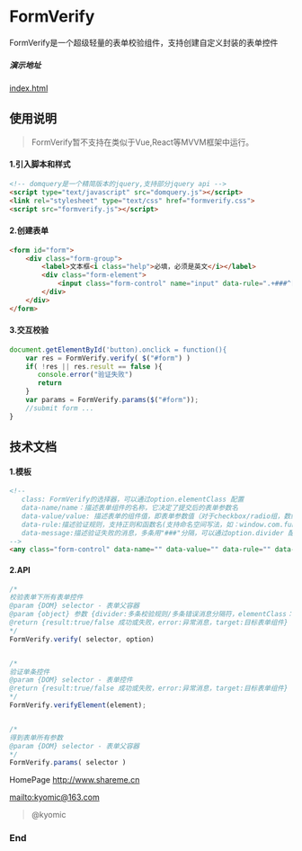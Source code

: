 # FormVerify

FormVerify是一个超级轻量的表单校验组件，支持创建自定义封装的表单控件

##### 演示地址
[index.html](https://kyomic.github.io/formverify/src/index.html "Editor.md")


## 使用说明
> FormVerify暂不支持在类似于Vue,React等MVVM框架中运行。

#### 1.引入脚本和样式

```html
<!-- domquery是一个精简版本的jquery,支持部分jquery api -->
<script type="text/javascript" src="domquery.js"></script>
<link rel="stylesheet" type="text/css" href="formverify.css">
<script src="formverify.js"></script>
```

#### 2.创建表单
```html
<form id="form">
    <div class="form-group">
        <label>文本框<i class="help">必填，必须是英文</i></label>
        <div class="form-element">
            <input class="form-control" name="input" data-rule=".+###^[a-zA-Z]+$" data-error="必填###只能填英文" />
        </div>
    </div>
</form>
```
#### 3.交互校验
```javascript
document.getElementById('button).onclick = function(){
    var res = FormVerify.verify( $("#form") )
    if( !res || res.result == false ){
       console.error("验证失败")
       return
    }
    var params = FormVerify.params($("#form"));
    //submit form ...
}
```
## 技术文档

#### 1.模板
```html
<!--
   class: FormVerify的选择器，可以通过option.elementClass 配置
   data-name/name：描述表单组件的名称，它决定了提交后的表单参数名
   data-value/value: 描述表单的组件值，即表单参数值（对于checkbox/radio组，数组类型用","分隔）
   data-rule:描述验证规则，支持正则和函数名(支持命名空间写法，如：window.com.func)，多条用"###"分隔，可以通过option.divider 配置
   data-message:描述验证失败的消息，多条用"###"分隔，可以通过option.divider 配置
-->
<any class="form-control" data-name="" data-value="" data-rule="" data-message="" ></any>
```

#### 2.API

```javascript
/*
校验表单下所有表单控件
@param {DOM} selector - 表单父容器
@param {object} 参数 {divider:多条校验规则/多条错误消息分隔符，elementClass：表单组件选择器 }
@return {result:true/false 成功或失败，error:异常消息，target:目标表单组件}  或 Boolean
*/
FormVerify.verify( selector, option)


/*
验证单条控件
@param {DOM} selector - 表单控件
@return {result:true/false 成功或失败，error:异常消息，target:目标表单组件}  或 Boolean
*/
FormVerify.verifyElement(element);


/*
得到表单所有参数
@param {DOM} selector - 表单父容器
*/
FormVerify.params( selector )
```


HomePage
<http://www.shareme.cn>

[mailto:kyomic@163.com](mailto:kyomic@163.com)
> @kyomic

### End